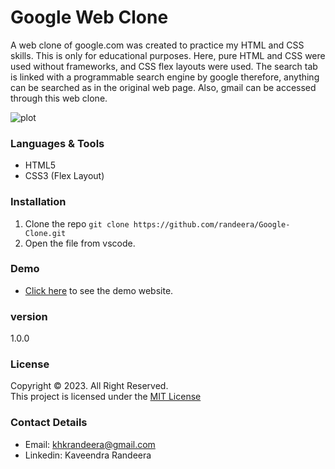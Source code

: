 # Google Web Clone
A web clone of google.com was created to practice my HTML and CSS skills. This is only for educational purposes. Here, pure HTML and CSS were used without frameworks, and CSS flex layouts were used. The search tab is linked with a programmable search engine by google therefore, anything can be searched as in the original web page. Also, gmail can be accessed through this web clone. <br>

![plot](./img/welcome.png)

### Languages & Tools
* HTML5
* CSS3 (Flex Layout)

### Installation

1. Clone the repo `git clone https://github.com/randeera/Google-Clone.git`
2. Open the file from vscode. 

### Demo

* [Click here](https://randeera.github.io/Google-Clone/) to see the demo website.

### version
1.0.0

### License
Copyright &copy; 2023. All Right Reserved.<br>
This project is licensed under the [MIT License](LICENSE.txt)

### Contact Details

* Email: khkrandeera@gmail.com
* Linkedin: Kaveendra Randeera